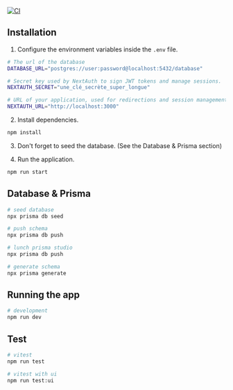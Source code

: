 
[![CI](https://github.com/MrTangoo/GarderieManager/actions/workflows/ci.yml/badge.svg?branch=dev)](https://github.com/MrTangoo/GarderieManager/actions/workflows/ci.yml)
## Installation

1. Configure the environment variables inside the `.env` file.

```bash
# The url of the database
DATABASE_URL="postgres://user:password@localhost:5432/database"

# Secret key used by NextAuth to sign JWT tokens and manage sessions.
NEXTAUTH_SECRET="une_clé_secrète_super_longue"

# URL of your application, used for redirections and session management in NextAuth.
NEXTAUTH_URL="http://localhost:3000"
```

2. Install dependencies.
  
```bash
npm install
```

3. Don't forget to seed the database. (See the Database & Prisma section)

4. Run the application.
```bash
npm run start
```

## Database & Prisma

```bash
# seed database
npx prisma db seed

# push schema
npx prisma db push

# lunch prisma studio
npx prisma db push

# generate schema
npx prisma generate
```

## Running the app

```bash
# development
npm run dev

```

## Test

```bash
# vitest
npm run test

# vitest with ui
npm run test:ui

```


